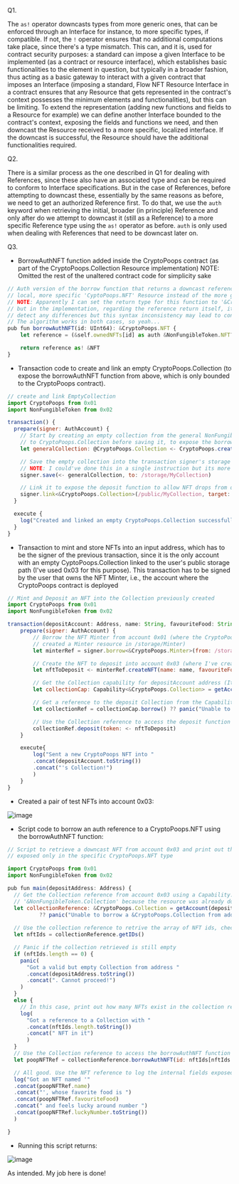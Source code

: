 Q1.

The <code>as!</code> operator downcasts types from more generic ones, that can be enforced through an Interface for instance, to more specific types, if compatible. If not, the <code>!</code> operator ensures that no additional computations take place, since there's a type mismatch. This can, and it is, used for contract security purposes: a standard can impose a given Interface to be implemented (as a contract or resource interface), which establishes basic functionalities to the element in question, but typically in a broader fashion, thus acting as a basic gateway to interact with a given contract that imposes an Interface (imposing a standard, Flow NFT Resource Interface in a contract ensures that any Resource that gets represented in the contract's context possesses the minimum elements and functionalities), but this can be limiting. To extend the representation (adding new functions and fields to a Resource for example) we can define another Interface bounded to the contract's context, exposing the fields and functions we need, and then downcast the Resource received to a more specific, localized interface. If the downcast is successful, the Resource should have the additional functionalities required.

Q2.

There is a similar process as the one described in Q1 for dealing with References, since these also have an associated type and can be required to conform to Interface specifications. But in the case of References, before attempting to downcast these, essentially by the same reasons as before, we need to get an authorized Reference first. To do that, we use the <code>auth</code> keyword when retrieving the initial, broader (in principle) Reference and only after do we attempt to downcast it (still as a Reference) to a more specific Reference type using the <code>as!</code> operator as before. <code>auth</code> is only used when dealing with References that need to be downcast later on.


Q3.

* BorrowAuthNFT function added inside the CryptoPoops contract (as part of the CryptoPoops.Collection Resource implementation)
NOTE: Omitted the rest of the unaltered contract code for simplicity sake

```javascript
// Auth version of the borrow function that returns a downcast reference to the
// local, more specific 'CyptoPoops.NFT' Resource instead of the more generic 'NonFungibleToken.NFT' one
// NOTE: Apparently I can set the return type for this function to '&CryptoPoops.NFT', as well as to just '&NFT' 
// but in the implementation, regarding the reference return itself, it needs to be '&NFT'. Functionally I can't
// detect any differences but this syntax inconsistency may lead to confusion
// The algorithm works in both cases, so yeah...
pub fun borrowAuthNFT(id: UInt64): &CryptoPoops.NFT {
    let reference = (&self.ownedNFTs[id] as auth &NonFungibleToken.NFT?)!

    return reference as! &NFT
}
```

* Transaction code to create and link an empty CryptoPoops.Collection (to expose the borrowAuthNFT function from above, which is only bounded
to the CryptoPoops contract).

```javascript
// create and link EmptyCollection
import CryptoPoops from 0x01
import NonFungibleToken from 0x02

transaction() {
  prepare(signer: AuthAccount) {
    // Start by creating an empty collection from the general NonFungibleToken.Collection type and downcast it
    // to CryptoPoops.Collection before saving it, to expose the borrowAuthNFT function
    let generalCollection: @CryptoPoops.Collection <- CryptoPoops.createEmptyCollection() as! @CryptoPoops.Collection

    // Save the empty collection into the transaction signer's storage
    // NOTE: I could've done this in a single instruction but its more clear this way
    signer.save(<- generalCollection, to: /storage/MyCollection)

    // Link it to expose the deposit function to allow NFT drops from other user's accounts
    signer.link<&CryptoPoops.Collection>(/public/MyCollection, target: /storage/MyCollection)
  }

  execute {
    log("Created and linked an empty CryptoPoops.Collection successfully!")
  }
}
```

* Transaction to mint and store NFTs into an input address, which has to be the signer of the previous transaction, since it is the only account with an empty CyptoPoops.Collection linked to the user's public storage path (I've used 0x03 for this purpose). This transaction has to be signed by the user that owns the NFT Minter, i.e., the account where the CryptoPoops contract is deployed

```javascript
// Mint and Deposit an NFT into the Collection previously created
import CryptoPoops from 0x01
import NonFungibleToken from 0x02

transaction(depositAccount: Address, name: String, favouriteFood: String, luckyNumber: Int) {
    prepare(signer: AuthAccount) {
        // Borrow the NFT Minter from account 0x01 (where the CryptoPoops contract was deployed. Its initiation
        // created a Minter resource in /storage/Minter)
        let minterRef = signer.borrow<&CryptoPoops.Minter>(from: /storage/Minter) ?? panic("There's no Minter resource in storage!")

        // Create the NFT to deposit into account 0x03 (where I've create a Collection with the previous transaction)
        let nftToDeposit <- minterRef.createNFT(name: name, favouriteFood: favouriteFood, luckyNumber: luckyNumber)

        // Get the Collection capability for depositAccount address (It was publicly linked in the creation transaction)
        let collectionCap: Capability<&CryptoPoops.Collection> = getAccount(depositAccount).getCapability<&CryptoPoops.Collection>(/public/MyCollection)

        // Get a reference to the deposit Collection from the Capability
        let collectionRef = collectionCap.borrow() ?? panic("Unable to retrieve a Collection Reference from the Capability!")

        // Use the Collection reference to access the deposit function and drop the NFT into the other user's collection
        collectionRef.deposit(token: <- nftToDeposit)
    }

    execute{
        log("Sent a new CryptoPoops NFT into "
        .concat(depositAccount.toString())
        .concat("'s Collection!")
        )
    }
}
```

* Created a pair of test NFTs into account 0x03:

![image](https://user-images.githubusercontent.com/39467168/170889690-cea6a342-b22d-4198-bf16-b192943f0371.png)

* Script code to borrow an auth reference to a CryptoPoops.NFT using the borrowAuthNFT function:

```javascript
// Script to retrieve a downcast NFT from account 0x03 and print out the internal parameters
// exposed only in the specific CryptoPoops.NFT type

import CryptoPoops from 0x01
import NonFungibleToken from 0x02

pub fun main(depositAddress: Address) {
  // Get the Collection reference from account 0x03 using a Capability. This should be a '&CryptoPoops.Collection' type instead of
  // '&NonFungibleToken.Collection' because the resource was already downcast after creation
  let collectionReference: &CryptoPoops.Collection = getAccount(depositAddress).getCapability<&CryptoPoops.Collection>(/public/MyCollection).borrow() 
          ?? panic("Unable to borrow a &CryptoPoops.Collection from address ".concat(depositAddress.toString()))
  
  // Use the collection reference to retrive the array of NFT ids, check if it is not empty and retrieve the id of the last element to borrow its auth reference
  let nftIds = collectionReference.getIDs()

  // Panic if the collection retrieved is still empty
  if (nftIds.length == 0) {
    panic(
      "Got a valid but empty Collection from address "
      .concat(depositAddress.toString())
      .concat(". Cannot proceed!")
    )
  }
  else {
    // In this case, print out how many NFTs exist in the collection retrieved
    log(
      "Got a reference to a Collection with "
      .concat(nftIds.length.toString())
      .concat(" NFT in it")
      )
  }
  // Use the Collection reference to access the borrowAuthNFT function to retrieve a downcast reference to the last NFT in the Collection
  let poopNFTRef = collectionReference.borrowAuthNFT(id: nftIds[nftIds.length - 1])

  // All good. Use the NFT reference to log the internal fields exposed only in the specific NFT type
  log("Got an NFT named '"
  .concat(poopNFTRef.name)
  .concat("', whose favorite food is ")
  .concat(poopNFTRef.favouriteFood)
  .concat(" and feels lucky around number ")
  .concat(poopNFTRef.luckyNumber.toString())
  )

}
```

* Running this script returns:

![image](https://user-images.githubusercontent.com/39467168/170889653-e46c32da-6136-4e69-83b9-45a34031bd38.png)

As intended. My job here is done!


